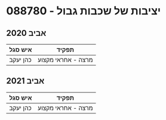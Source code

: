 # 088780 - יציבות של שכבות גבול

## אביב 2020

| איש סגל | תפקיד |
| ---- | ---- |
| כהן יעקב | מרצה - אחראי מקצוע |

## אביב 2021

| איש סגל | תפקיד |
| ---- | ---- |
| כהן יעקב | מרצה - אחראי מקצוע |

